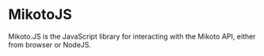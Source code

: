 # MikotoJS

Mikoto.JS is the JavaScript library for interacting with the Mikoto API, either from browser or NodeJS.
